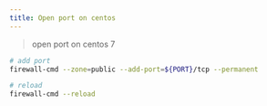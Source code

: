```yaml
---
title: Open port on centos
---
```


> open port on centos 7

```bash
# add port
firewall-cmd --zone=public --add-port=${PORT}/tcp --permanent

# reload
firewall-cmd --reload
```